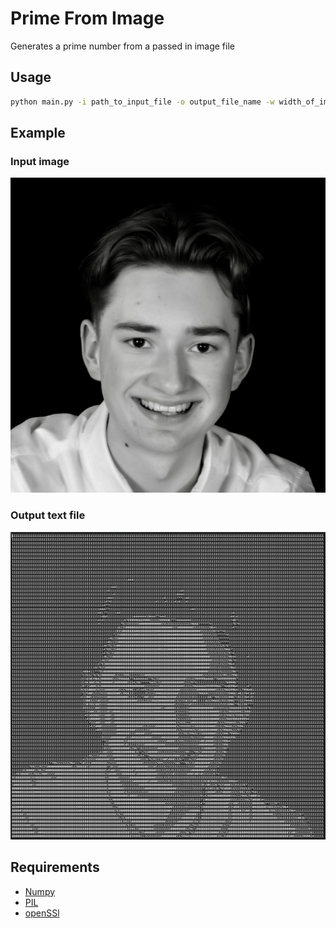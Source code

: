 # Prime From Image

Generates a prime number from a passed in image file

## Usage

```bash
python main.py -i path_to_input_file -o output_file_name -w width_of_image -h height_of_image
```

## Example

### Input image

![Input Image](input.JPG)

### Output text file

![Output File](output.png)

## Requirements

- [Numpy](https://numpy.org)
- [PIL](https://python-pillow.org)
- [openSSl](https://www.openssl.org)
